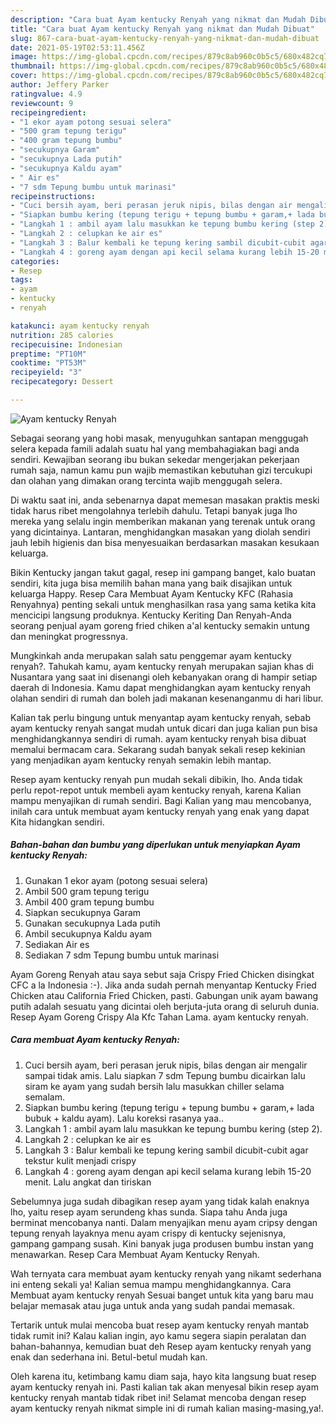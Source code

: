 ```yaml
---
description: "Cara buat Ayam kentucky Renyah yang nikmat dan Mudah Dibuat"
title: "Cara buat Ayam kentucky Renyah yang nikmat dan Mudah Dibuat"
slug: 867-cara-buat-ayam-kentucky-renyah-yang-nikmat-dan-mudah-dibuat
date: 2021-05-19T02:53:11.456Z
image: https://img-global.cpcdn.com/recipes/879c8ab960c0b5c5/680x482cq70/ayam-kentucky-renyah-foto-resep-utama.jpg
thumbnail: https://img-global.cpcdn.com/recipes/879c8ab960c0b5c5/680x482cq70/ayam-kentucky-renyah-foto-resep-utama.jpg
cover: https://img-global.cpcdn.com/recipes/879c8ab960c0b5c5/680x482cq70/ayam-kentucky-renyah-foto-resep-utama.jpg
author: Jeffery Parker
ratingvalue: 4.9
reviewcount: 9
recipeingredient:
- "1 ekor ayam potong sesuai selera"
- "500 gram tepung terigu"
- "400 gram tepung bumbu"
- "secukupnya Garam"
- "secukupnya Lada putih"
- "secukupnya Kaldu ayam"
- " Air es"
- "7 sdm Tepung bumbu untuk marinasi"
recipeinstructions:
- "Cuci bersih ayam, beri perasan jeruk nipis, bilas dengan air mengalir sampai tidak amis. Lalu siapkan 7 sdm Tepung bumbu dicairkan lalu siram ke ayam yang sudah bersih lalu masukkan chiller selama semalam."
- "Siapkan bumbu kering (tepung terigu + tepung bumbu + garam,+ lada bubuk + kaldu ayam). Lalu koreksi rasanya yaa.."
- "Langkah 1 : ambil ayam lalu masukkan ke tepung bumbu kering (step 2)."
- "Langkah 2 : celupkan ke air es"
- "Langkah 3 : Balur kembali ke tepung kering sambil dicubit-cubit agar tekstur kulit menjadi crispy"
- "Langkah 4 : goreng ayam dengan api kecil selama kurang lebih 15-20 menit. Lalu angkat dan tiriskan"
categories:
- Resep
tags:
- ayam
- kentucky
- renyah

katakunci: ayam kentucky renyah 
nutrition: 285 calories
recipecuisine: Indonesian
preptime: "PT10M"
cooktime: "PT53M"
recipeyield: "3"
recipecategory: Dessert

---
```



![Ayam kentucky Renyah](https://img-global.cpcdn.com/recipes/879c8ab960c0b5c5/680x482cq70/ayam-kentucky-renyah-foto-resep-utama.jpg)

Sebagai seorang yang hobi masak, menyuguhkan santapan menggugah selera kepada famili adalah suatu hal yang membahagiakan bagi anda sendiri. Kewajiban seorang ibu bukan sekedar mengerjakan pekerjaan rumah saja, namun kamu pun wajib memastikan kebutuhan gizi tercukupi dan olahan yang dimakan orang tercinta wajib menggugah selera.

Di waktu  saat ini, anda sebenarnya dapat memesan masakan praktis meski tidak harus ribet mengolahnya terlebih dahulu. Tetapi banyak juga lho mereka yang selalu ingin memberikan makanan yang terenak untuk orang yang dicintainya. Lantaran, menghidangkan masakan yang diolah sendiri jauh lebih higienis dan bisa menyesuaikan berdasarkan masakan kesukaan keluarga. 

Bikin Kentucky jangan takut gagal, resep ini gampang banget, kalo buatan sendiri, kita juga bisa memilih bahan mana yang baik disajikan untuk keluarga Happy. Resep Cara Membuat Ayam Kentucky KFC (Rahasia Renyahnya) penting sekali untuk menghasilkan rasa yang sama ketika kita mencicipi langsung produknya. Kentucky Keriting Dan Renyah-Anda seorang penjual ayam goreng fried chiken a&#39;al kentucky semakin untung dan meningkat progressnya.

Mungkinkah anda merupakan salah satu penggemar ayam kentucky renyah?. Tahukah kamu, ayam kentucky renyah merupakan sajian khas di Nusantara yang saat ini disenangi oleh kebanyakan orang di hampir setiap daerah di Indonesia. Kamu dapat menghidangkan ayam kentucky renyah olahan sendiri di rumah dan boleh jadi makanan kesenanganmu di hari libur.

Kalian tak perlu bingung untuk menyantap ayam kentucky renyah, sebab ayam kentucky renyah sangat mudah untuk dicari dan juga kalian pun bisa menghidangkannya sendiri di rumah. ayam kentucky renyah bisa dibuat memalui bermacam cara. Sekarang sudah banyak sekali resep kekinian yang menjadikan ayam kentucky renyah semakin lebih mantap.

Resep ayam kentucky renyah pun mudah sekali dibikin, lho. Anda tidak perlu repot-repot untuk membeli ayam kentucky renyah, karena Kalian mampu menyajikan di rumah sendiri. Bagi Kalian yang mau mencobanya, inilah cara untuk membuat ayam kentucky renyah yang enak yang dapat Kita hidangkan sendiri.

<!--inarticleads1-->

##### Bahan-bahan dan bumbu yang diperlukan untuk menyiapkan Ayam kentucky Renyah:

1. Gunakan 1 ekor ayam (potong sesuai selera)
1. Ambil 500 gram tepung terigu
1. Ambil 400 gram tepung bumbu
1. Siapkan secukupnya Garam
1. Gunakan secukupnya Lada putih
1. Ambil secukupnya Kaldu ayam
1. Sediakan  Air es
1. Sediakan 7 sdm Tepung bumbu untuk marinasi


Ayam Goreng Renyah atau saya sebut saja Crispy Fried Chicken disingkat CFC a la Indonesia :-). Jika anda sudah pernah menyantap Kentucky Fried Chicken atau California Fried Chicken, pasti. Gabungan unik ayam bawang putih adalah sesuatu yang dicintai oleh berjuta-juta orang di seluruh dunia. Resep Ayam Goreng Crispy Ala Kfc Tahan Lama. ayam kentucky renyah. 

<!--inarticleads2-->

##### Cara membuat Ayam kentucky Renyah:

1. Cuci bersih ayam, beri perasan jeruk nipis, bilas dengan air mengalir sampai tidak amis. Lalu siapkan 7 sdm Tepung bumbu dicairkan lalu siram ke ayam yang sudah bersih lalu masukkan chiller selama semalam.
1. Siapkan bumbu kering (tepung terigu + tepung bumbu + garam,+ lada bubuk + kaldu ayam). Lalu koreksi rasanya yaa..
1. Langkah 1 : ambil ayam lalu masukkan ke tepung bumbu kering (step 2).
1. Langkah 2 : celupkan ke air es
1. Langkah 3 : Balur kembali ke tepung kering sambil dicubit-cubit agar tekstur kulit menjadi crispy
1. Langkah 4 : goreng ayam dengan api kecil selama kurang lebih 15-20 menit. Lalu angkat dan tiriskan


Sebelumnya juga sudah dibagikan resep ayam yang tidak kalah enaknya lho, yaitu resep ayam serundeng khas sunda. Siapa tahu Anda juga berminat mencobanya nanti. Dalam menyajikan menu ayam cripsy dengan tepung renyah layaknya menu ayam crispy di kentucky sejenisnya, gampang gampang susah. Kini banyak juga produsen bumbu instan yang menawarkan. Resep Cara Membuat Ayam Kentucky Renyah. 

Wah ternyata cara membuat ayam kentucky renyah yang nikamt sederhana ini enteng sekali ya! Kalian semua mampu menghidangkannya. Cara Membuat ayam kentucky renyah Sesuai banget untuk kita yang baru mau belajar memasak atau juga untuk anda yang sudah pandai memasak.

Tertarik untuk mulai mencoba buat resep ayam kentucky renyah mantab tidak rumit ini? Kalau kalian ingin, ayo kamu segera siapin peralatan dan bahan-bahannya, kemudian buat deh Resep ayam kentucky renyah yang enak dan sederhana ini. Betul-betul mudah kan. 

Oleh karena itu, ketimbang kamu diam saja, hayo kita langsung buat resep ayam kentucky renyah ini. Pasti kalian tak akan menyesal bikin resep ayam kentucky renyah mantab tidak ribet ini! Selamat mencoba dengan resep ayam kentucky renyah nikmat simple ini di rumah kalian masing-masing,ya!.

